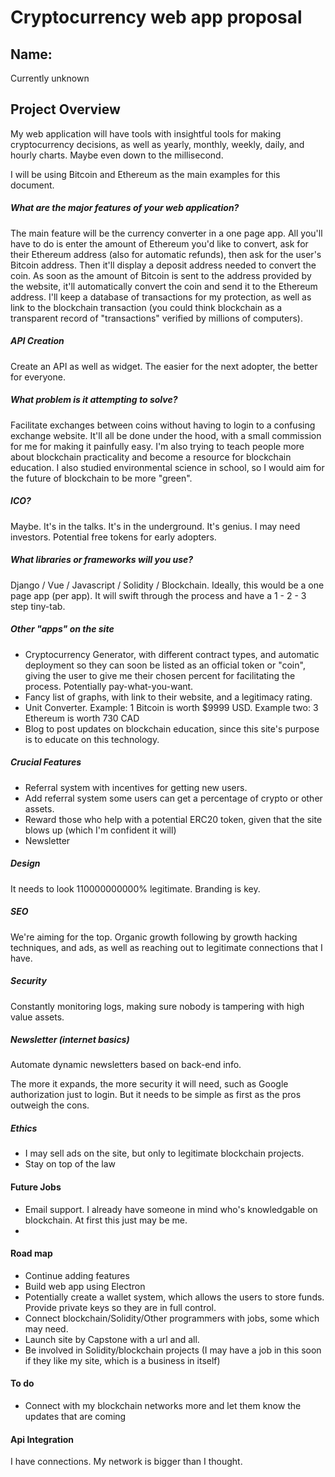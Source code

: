 # Cryptocurrency web app proposal

## Name: 
Currently unknown

## Project Overview
My web application will have tools with insightful tools for making cryptocurrency decisions, as well as yearly, monthly, weekly, daily, and hourly charts.  Maybe even down to the millisecond.

I will be using Bitcoin and Ethereum as the main examples for this document.

#####  What are the major features of your web application? 
The main feature will be the currency converter in a one page app. All you'll have to do is enter the amount of Ethereum you'd like to convert, ask for their Ethereum address (also for automatic refunds), then ask for the user's Bitcoin address. Then it'll display a deposit address needed to convert the coin. As soon as the amount of Bitcoin is sent to the address provided by the website, it'll automatically convert the coin and send it to the Ethereum address. I'll keep a database of transactions for my protection, as well as link to the blockchain transaction (you could think blockchain as a transparent record of "transactions" verified by millions of computers).

##### API Creation
Create an API as well as widget. The easier for the next adopter, the better for everyone.

#####  What problem is it attempting to solve? 
Facilitate exchanges between coins without having to login to a confusing exchange website. It'll all be done under the hood, with a small commission for me for making it painfully easy. I'm also trying to teach people more about blockchain practicality and become a resource for blockchain education. I also studied environmental science in school, so I would aim for the future of blockchain to be more "green".


##### ICO?
Maybe. It's in the talks. It's in the underground. It's genius. I may need investors. Potential free tokens for early adopters.


#####  What libraries or frameworks will you use?
Django / Vue / Javascript / Solidity / Blockchain. Ideally, this would be a one page app (per app). It will swift through the process and have a 1 - 2 - 3 step tiny-tab.

##### Other "apps" on the site
- Cryptocurrency Generator, with different contract types, and automatic deployment so they can soon be listed as an official token or "coin", giving the user to give me their chosen percent for facilitating the process. Potentially pay-what-you-want.
- Fancy list of graphs, with link to their website, and a legitimacy rating.
- Unit Converter. Example: 1 Bitcoin is worth $9999 USD. Example two: 3 Ethereum is worth 730 CAD
- Blog to post updates on blockchain education, since this site's purpose is to educate on this technology.

##### Crucial Features
- Referral system with incentives for getting new users.
- Add referral system some users can get a percentage of crypto or other assets.
- Reward those who help with a potential ERC20 token, given that the site blows up (which I'm confident it will)
- Newsletter

##### Design
It needs to look 110000000000% legitimate. Branding is key.

##### SEO
We're aiming for the top. Organic growth following by growth hacking techniques, and ads, as well as reaching out to legitimate connections that I have.

##### Security
Constantly monitoring logs, making sure nobody is tampering with high value assets.

##### Newsletter (internet basics)
Automate dynamic newsletters based on back-end info.

The more it expands, the more security it will need, such as Google authorization just to login. But it needs to be simple as first as the pros outweigh the cons.

##### Ethics
- I may sell ads on the site, but only to legitimate blockchain projects.
- Stay on top of the law

#### Future Jobs
- Email support. I already have someone in mind who's knowledgable on blockchain. At first this just may be me.
- 

#### Road map
- Continue adding features
- Build web app using Electron
- Potentially create a wallet system, which allows the users to store funds. Provide private keys so they are in full control.
- Connect blockchain/Solidity/Other programmers with jobs, some which may need.
- Launch site by Capstone with a url and all.
- Be involved in Solidity/blockchain projects (I may have a job in this soon if they like my site, which is a business in itself)

#### To do
- Connect with my blockchain networks more and let them know the updates that are coming

#### Api Integration
I have connections. My network is bigger than I thought.

